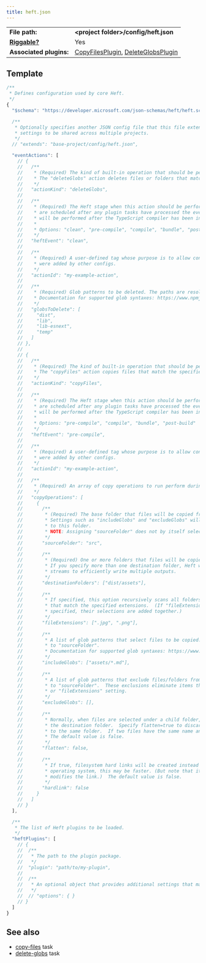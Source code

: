 ```yaml
---
title: heft.json
---
```


|                                           |                                                                                                                                                                                                                                |
| ----------------------------------------- | ------------------------------------------------------------------------------------------------------------------------------------------------------------------------------------------------------------------------------ |
| **File path:**                            | **&lt;project folder&gt;/config/heft.json**                                                                                                                                                                                    |
| [**Riggable?**](../intro/rig_packages.md) | Yes                                                                                                                                                                                                                            |
| **Associated plugins:**                   | [CopyFilesPlugin](https://github.com/microsoft/rushstack/blob/main/apps/heft/src/plugins/CopyFilesPlugin.ts), [DeleteGlobsPlugin](https://github.com/microsoft/rushstack/blob/main/apps/heft/src/plugins/DeleteGlobsPlugin.ts) |

## Template

```js
/**
 * Defines configuration used by core Heft.
 */
{
  "$schema": "https://developer.microsoft.com/json-schemas/heft/heft.schema.json",

  /**
   * Optionally specifies another JSON config file that this file extends from. This provides a way for standard
   * settings to be shared across multiple projects.
   */
  // "extends": "base-project/config/heft.json",

  "eventActions": [
    // {
    //   /**
    //    * (Required) The kind of built-in operation that should be performed.
    //    * The "deleteGlobs" action deletes files or folders that match the specified glob patterns.
    //    */
    //   "actionKind": "deleteGlobs",
    //
    //   /**
    //    * (Required) The Heft stage when this action should be performed.  Note that heft.json event actions
    //    * are scheduled after any plugin tasks have processed the event.  For example, a "compile" event action
    //    * will be performed after the TypeScript compiler has been invoked.
    //    *
    //    * Options: "clean", "pre-compile", "compile", "bundle", "post-build"
    //    */
    //   "heftEvent": "clean",
    //
    //   /**
    //    * (Required) A user-defined tag whose purpose is to allow configs to replace/delete handlers that
    //    * were added by other configs.
    //    */
    //   "actionId": "my-example-action",
    //
    //   /**
    //    * (Required) Glob patterns to be deleted. The paths are resolved relative to the project folder.
    //    * Documentation for supported glob syntaxes: https://www.npmjs.com/package/fast-glob
    //    */
    //   "globsToDelete": [
    //     "dist",
    //     "lib",
    //     "lib-esnext",
    //     "temp"
    //   ]
    // },
    //
    // {
    //   /**
    //    * (Required) The kind of built-in operation that should be performed.
    //    * The "copyFiles" action copies files that match the specified patterns.
    //    */
    //   "actionKind": "copyFiles",
    //
    //   /**
    //    * (Required) The Heft stage when this action should be performed.  Note that heft.json event actions
    //    * are scheduled after any plugin tasks have processed the event.  For example, a "compile" event action
    //    * will be performed after the TypeScript compiler has been invoked.
    //    *
    //    * Options: "pre-compile", "compile", "bundle", "post-build"
    //    */
    //   "heftEvent": "pre-compile",
    //
    //   /**
    //    * (Required) A user-defined tag whose purpose is to allow configs to replace/delete handlers that
    //    * were added by other configs.
    //    */
    //   "actionId": "my-example-action",
    //
    //   /**
    //    * (Required) An array of copy operations to run perform during the specified Heft event.
    //    */
    //   "copyOperations": [
    //     {
    //       /**
    //        * (Required) The base folder that files will be copied from, relative to the project root.
    //        * Settings such as "includeGlobs" and "excludeGlobs" will be resolved relative
    //        * to this folder.
    //        * NOTE: Assigning "sourceFolder" does not by itself select any files to be copied.
    //        */
    //       "sourceFolder": "src",
    //
    //       /**
    //        * (Required) One or more folders that files will be copied into, relative to the project root.
    //        * If you specify more than one destination folder, Heft will read the input files only once, using
    //        * streams to efficiently write multiple outputs.
    //        */
    //       "destinationFolders": ["dist/assets"],
    //
    //       /**
    //        * If specified, this option recursively scans all folders under "sourceFolder" and includes any files
    //        * that match the specified extensions.  (If "fileExtensions" and "includeGlobs" are both
    //        * specified, their selections are added together.)
    //        */
    //       "fileExtensions": [".jpg", ".png"],
    //
    //       /**
    //        * A list of glob patterns that select files to be copied.  The paths are resolved relative
    //        * to "sourceFolder".
    //        * Documentation for supported glob syntaxes: https://www.npmjs.com/package/fast-glob
    //        */
    //       "includeGlobs": ["assets/*.md"],
    //
    //       /**
    //        * A list of glob patterns that exclude files/folders from being copied.  The paths are resolved relative
    //        * to "sourceFolder".  These exclusions eliminate items that were selected by the "includeGlobs"
    //        * or "fileExtensions" setting.
    //        */
    //       "excludeGlobs": [],
    //
    //       /**
    //        * Normally, when files are selected under a child folder, a corresponding folder will be created in
    //        * the destination folder.  Specify flatten=true to discard the source path and copy all matching files
    //        * to the same folder.  If two files have the same name an error will be reported.
    //        * The default value is false.
    //        */
    //       "flatten": false,
    //
    //       /**
    //        * If true, filesystem hard links will be created instead of copying the file.  Depending on the
    //        * operating system, this may be faster. (But note that it may cause unexpected behavior if a tool
    //        * modifies the link.)  The default value is false.
    //        */
    //       "hardlink": false
    //     }
    //   ]
    // }
  ],

  /**
   * The list of Heft plugins to be loaded.
   */
  "heftPlugins": [
    // {
    //  /**
    //   * The path to the plugin package.
    //   */
    //  "plugin": "path/to/my-plugin",
    //
    //  /**
    //   * An optional object that provides additional settings that may be defined by the plugin.
    //   */
    //  // "options": { }
    // }
  ]
}
```

## See also

- [copy-files](../tasks/copy-files.md) task
- [delete-globs](../tasks/delete-globs.md) task
